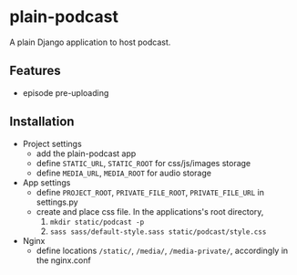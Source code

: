 plain-podcast
=============
A plain Django application to host podcast.

## Features
* episode pre-uploading

## Installation

* Project settings
  * add the plain-podcast app
  * define `STATIC_URL`, `STATIC_ROOT` for css/js/images storage
  * define `MEDIA_URL`, `MEDIA_ROOT` for audio storage
* App settings
  * define `PROJECT_ROOT`, `PRIVATE_FILE_ROOT`, `PRIVATE_FILE_URL` in settings.py
  * create and place css file.  In the applications's root directory,
    1. `mkdir static/podcast -p`
    1. `sass sass/default-style.sass static/podcast/style.css`
* Nginx
  * define locations `/static/`, `/media/`, `/media-private/`, accordingly in the nginx.conf
